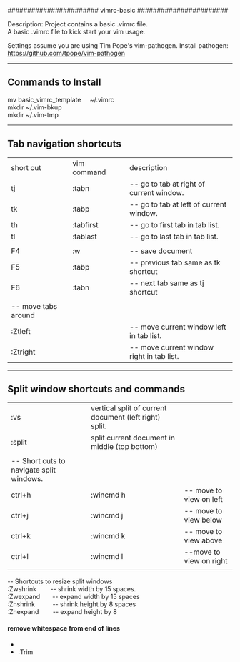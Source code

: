 #######################
 vimrc-basic
#######################

Description: Project contains a basic .vimrc file.   
A basic .vimrc file to kick start your vim usage.   

Settings assume you are using Tim Pope's vim-pathogen. 
Install pathogen: https://github.com/tpope/vim-pathogen

-----------------------------------
Commands to Install 
-----------------------------------
mv basic_vimrc_template &nbsp;&nbsp;&nbsp; ~/.vimrc  
mkdir ~/.vim-bkup   
mkdir ~/.vim-tmp  


-----------------------------------
Tab navigation shortcuts
-----------------------------------
<table>
<tr>
	<td>short cut&nbsp;&nbsp;&nbsp;&nbsp;</td><td>vim command&nbsp;&nbsp;&nbsp;&nbsp;</td><td>description</td>
</tr>
<tr>
  <td>tj </td>	<td>					:tabn 	</td>		<td>		-- go to tab at right of current window.  </td>
</tr>
<tr>
  <td>tk </td>	<td>					:tabp 	</td>		<td>		-- go to tab at left of current window.  </td>
</tr>
<tr>
  <td>th </td>	<td>					:tabfirst 	</td>		<td>		-- go to first tab in tab list.  </td>
</tr>
<tr>
  <td>tl </td>	<td>					:tablast 	</td>		<td>		-- go to last tab in tab list.  </td>
</tr>
<tr>
  <td>  </td>	<td>				 	</td>		<td>		  </td>
</tr>
<tr>
  <td>F4  </td>	<td>				:w 	</td>		<td>		-- save document  </td>
</tr>
<tr>
  <td>F5  </td>	<td>				:tabp 	</td>		<td>		-- previous tab same as tk shortcut  </td>
</tr>
<tr>
  <td>F6  </td>	<td>				:tabn 	</td>		<td>		-- next tab same as tj shortcut  </td>
</tr>
<tr>
  <td></td>
</tr>
<tr>
  <td>-- move tabs around</td>
</tr>
<tr>
  <td>:Ztleft  </td>	<td>				 	</td>		<td>		-- move current window left in tab list.  </td>
</tr>
<tr>
  <td>:Ztright  </td>	<td>				 	</td>		<td>		-- move current window right in tab list.  </td>
</tr>
</table>


-----------------------------------
Split window shortcuts and commands
-----------------------------------

<table>
<tr> <td>:vs</td><td>vertical split of current document (left right) split.</td> <td> </td>
</tr>
<tr><td>:split</td><td>split current document in middle (top bottom) </td>
</tr>
<tr>
	<td> </td> <td> </td> <td> </td>
</tr>
<tr>
	<td>
	-- Short cuts to navigate split windows.
 </td> 
</tr>
<tr>
	<td>ctrl+h </td>  <td>		:wincmd h</td> <td>    -- move to view on left</td>
</tr>
<tr>
	<td> ctrl+j </td> <td> :wincmd j</td> <td> -- move to view below</td>
</tr>
<tr>
	<td> ctrl+k </td> <td> :wincmd k</td> <td> -- move to view above</td>
</tr>
<tr>
	<td> ctrl+l      </td> <td> :wincmd l  </td> <td> --move to view on right</td>
</tr>
<tr>
	<td> </td> <td> </td> <td> </td>
</tr>
</table>
	
-- Shortcuts to resize split windows  
:Zwshrink&nbsp;&nbsp;&nbsp;&nbsp;&nbsp;&nbsp;&nbsp;&nbsp;-- shrink width by 15 spaces.   
:Zwexpand &nbsp;&nbsp;&nbsp;&nbsp;&nbsp;&nbsp;-- expand width by 15 spaces  
:Zhshrink  &nbsp;&nbsp;&nbsp;&nbsp;&nbsp;&nbsp;&nbsp;&nbsp;&nbsp;-- shrink height by 8 spaces  
:Zhexpand &nbsp;&nbsp;&nbsp;&nbsp;&nbsp;&nbsp;								-- expand height by 8  


#### remove whitespace from end of lines
* <F7>
* :Trim

